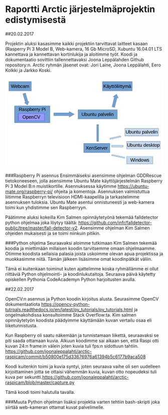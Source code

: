 # Raportti Arctic järjestelmäprojektin edistymisestä

##20.02.2017 

Projektin aluksi kasasimme kaikki projektiin tarvittavat laitteet kasaan (Rasperry Pi 3 Model B, Web-kamera, 16 Gb MicroSD, Xubuntu 16.04.01 LTS kannettava ja kannettavan kortinlukija ja aloitimme työt. Koodi ja dokumentaatio sovittiin tallennettavaksi Joona Leppälahden Github repository:n. Arctic ryhmän jäsenet ovat: Jori Laine, Joona Leppälahti, Eero Kolkki ja Jarkko Koski.

![alt text](https://github.com/joonaleppalahti/arctic-raspicam/blob/master/images/kaavio.png "Infrastruktuurikaavio")

###Raspberry Pi asennus
Ensimmäiseksi asensimme ohjelman GDDRescue tietokoneeseen, jolla asensimme Ubuntu Mate käyttöjärjestelmän Raspberry Pi 3 Model B:n muistikortille. Asennuksessa käytimme https://ubuntu-mate.org/raspberry-pi/ ohjeita ja komentoja. Asennuksen valmistuttua liitimme Raspberryn televisioon HDMI-kaapelilla ja tarkastelimme asennuksen tuloksia. Ubuntu Mate asentui onnistuneesti ja web-kamera toimi kun yhdistimme sen Raspberryyn.

Päätimme aluksi kokeilla Kim Salmen opinnäytetyönä tekemää falldetector python ohjelmaa joka löytyy täältä: https://github.com/infr/falldetector-public/tree/master/fall-detector-v2. Asensimme ohjelman Kim Salmen ohjeiden mukaisesti ja se toimi niinkuin pitikin. 

###Python ohjelma
Seuraavaksi aloimme tutkimaan Kim Salmen tekemää koodia ja miettimään millaisen koodin tarvitsemme omaan ohjelmaamme. Otimme koodista sellaisia palasia joista uskoimme olevan apua projektissa ja muokkasimme niitä. Tämän jälkeen lisäsimme omat koodinpätkät väliin. 

Tämä ei kuitenkaan toiminut kuten ajattelimme koska ryhmällämme ei ollut riittäviä Python ohjelmointi- ja koodinlukutaitoja. Seuraava päivä käytetty opiskellen Pythonia CodeAcademyn Python harjoitusten avulla.

##22.02.2017

OpenCV:n asennus ja Python koodin kirjoitus alusta. Seurasimme OpenCV dokumentaatiota https://opencv-python-tutroals.readthedocs.io/en/latest/py_tutorials/py_tutorials.html ja ongelmakohdissa konsultoimme Stack Overflow:ta. Kim salmen opinnäytetyön koodista päädyimme käyttämään kuvan vertailu osaa eli liiketunnistusta. 

Kun Raspberry oli saatu näkemään ja tunnistamaan liikettä, seuraavaksi se piti saada ottamaan kuvia. Alkuun koodimme sai aikaan sen, että Raspi otti kuvan 24:n frame:in välein joten kuvia tuli fps:n sidottuun tahtiin. https://github.com/joonaleppalahti/arctic-raspicam/commit/b50800e175d33676976a61394b5c6177b9aca508

Koodi kuitenkin toimi ja kuvia syntyi, joten seuraava vaihe oli sen uudelleen kirjoittaminen jotta se ottaisi vähemmän kuvia, kuvan otto nopeudeksi tuli kuva per sekuntti.https://github.com/joonaleppalahti/arctic-raspicam/blob/master/capture.py

Tämä koodi toimi halutulla tavalla.

###Muuta
Python ohjelman lisäksi projektia varten tehtiin bash-skripti joka siirtää web-kameran ottamat kuvat palvelimelle.

